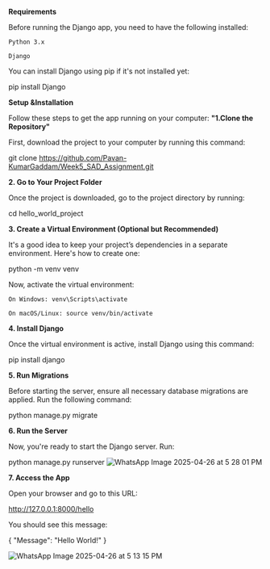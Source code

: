 **Requirements**


Before running the Django app, you need to have the following installed:

    Python 3.x

    Django

You can install Django using pip if it's not installed yet:

pip install Django


**Setup &Installation**

Follow these steps to get the app running on your computer:
**"1.Clone the Repository"**

First, download the project to your computer by running this command:

git clone https://github.com/Pavan-KumarGaddam/Week5_SAD_Assignment.git

**2. Go to Your Project Folder**

Once the project is downloaded, go to the project directory by running:

cd hello_world_project

**3. Create a Virtual Environment (Optional but Recommended)**

It's a good idea to keep your project’s dependencies in a separate environment. Here's how to create one:

python -m venv venv

Now, activate the virtual environment:

    On Windows: venv\Scripts\activate

    On macOS/Linux: source venv/bin/activate

**4. Install Django**

Once the virtual environment is active, install Django using this command:

pip install django

**5. Run Migrations**

Before starting the server, ensure all necessary database migrations are applied. Run the following command:

python manage.py migrate

**6. Run the Server**

Now, you're ready to start the Django server. Run:

python manage.py runserver
![WhatsApp Image 2025-04-26 at 5 28 01 PM](https://github.com/user-attachments/assets/f71da825-4ce0-4d5c-8401-bcad330fb923)


**7. Access the App**

Open your browser and go to this URL:

http://127.0.0.1:8000/hello

You should see this message:

{
  "Message": "Hello World!"
}

![WhatsApp Image 2025-04-26 at 5 13 15 PM](https://github.com/user-attachments/assets/2cf97f7d-1c35-4e0e-8de8-7289c436dabb)
